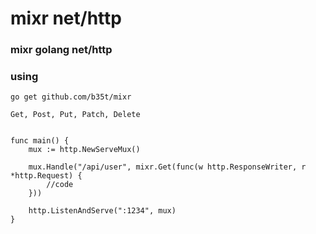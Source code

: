 # mixr net/http
### mixr golang net/http

### using

``` go get github.com/b35t/mixr ```

`` Get, Post, Put, Patch, Delete ``

```

func main() {
	mux := http.NewServeMux()

	mux.Handle("/api/user", mixr.Get(func(w http.ResponseWriter, r *http.Request) {
		//code
	}))

	http.ListenAndServe(":1234", mux)
}

```
